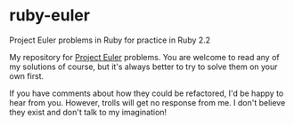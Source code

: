 # ruby-euler
Project Euler problems in Ruby for practice in Ruby 2.2

My repository for [Project Euler](http://projecteuler.net) problems.  You are
welcome to read any of my solutions of course, but it's always better to try
to solve them on your own first.

If you have comments about how they could be refactored, I'd be happy to hear
from you.  However, trolls will get no response from me.  I don't believe they
exist and don't talk to my imagination!
